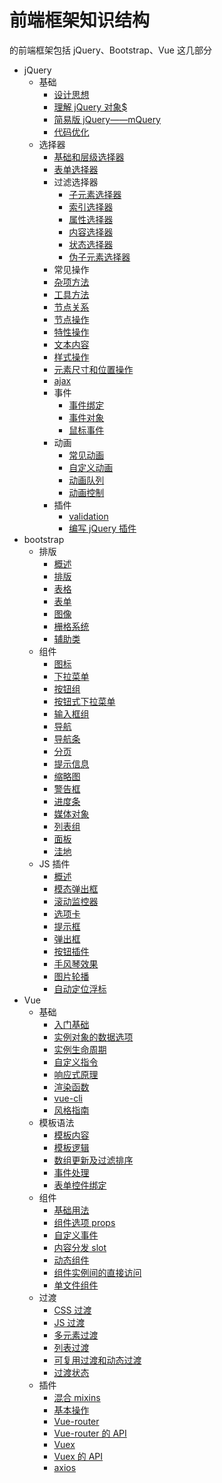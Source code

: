 # 前端框架知识结构

的前端框架包括 jQuery、Bootstrap、Vue 这几部分

- jQuery
  - 基础
    - [设计思想](jq/base/design.md)
    - [理解 jQuery 对象$](jq/base/jqueryObj.md)
    - [简易版 jQuery——mQuery](jq/base/mQuery.md)
    - [代码优化](jq/base/optimize.md)
  - 选择器
    - [基础和层级选择器](jq/selector/baseAndLevelSelector.md)
    - [表单选择器](jq/selector/formSelector.md)
    - 过滤选择器
      - [子元素选择器](jq/selector/childElementSelector.md)
      - [索引选择器](jq/selector/indexSelector.md)
      - [属性选择器](jq/selector/attrSelector.md)
      - [内容选择器](jq/selector/contentSelector.md)
      - [状态选择器](jq/selector/statusSelector.md)
      - [伪子元素选择器](jq/selector/pseudoChildElementSelector.md)
    - 常见操作
    - [杂项方法](jq/method/miscellaneous.md)
    - [工具方法](jq/method/utils.md)
    - [节点关系](jq/method/nodeRelation.md)
    - [节点操作](jq/method/nodeOperation.md)
    - [特性操作](jq/method/attrOperation.md)
    - [文本内容](jq/method/contents.md)
    - [样式操作](jq/method/styleOperation.md)
    - [元素尺寸和位置操作](jq/method/clientBounding.md)
    - [ajax](jq/method/ajax.md)
    - 事件
      - [事件绑定](jq/event/eventHandle.md)
      - [事件对象](jq/event/eventObject.md)
      - [鼠标事件](jq/event/mouse.md)
    - 动画
      - [常见动画](jq/animate/threeAnimation.md)
      - [自定义动画](jq/animate/customAnimation.md)
      - [动画队列](jq/animate/queueAnimation.md)
      - [动画控制](jq/animate/controlAnimation.md)
    - 插件
      - [validation](jq/validate/validation.md)
      - [编写 jQuery 插件](jq/validate/makePlug.md)
- bootstrap
  - 排版
    - [概述](bs/makeup/overview.md)
    - [排版](bs/makeup/makeup.md)
    - [表格](bs/makeup/table.md)
    - [表单](bs/makeup/form.md)
    - [图像](bs/makeup/image.md)
    - [栅格系统](bs/makeup/grid.md)
    - [辅助类](bs/makeup/assist.md)
  - 组件
    - [图标](bs/module/icon.md)
    - [下拉菜单](bs/module/dropdown.md)
    - [按钮组](bs/module/btn-group.md)
    - [按钮式下拉菜单](bs/module/dropdown-menu.md)
    - [输入框组](bs/module/input-group.md)
    - [导航](bs/module/nav.md)
    - [导航条](bs/module/navbar.md)
    - [分页](bs/module/page.md)
    - [提示信息](bs/module/label.md)
    - [缩略图](bs/module/thumbnail.md)
    - [警告框](bs/module/alert.md)
    - [进度条](bs/module/progress.md)
    - [媒体对象](bs/module/media.md)
    - [列表组](bs/module/list-group.md)
    - [面板](bs/module/panel.md)
    - [洼地](bs/module/well.md)
  - JS 插件
    - [概述](bs/plug/overview.md)
    - [模态弹出框](bs/plug/modal.md)
    - [滚动监控器](bs/plug/scroll.md)
    - [选项卡](bs/plug/tab.md)
    - [提示框](bs/plug/tooltip.md)
    - [弹出框](bs/plug/popover.md)
    - [按钮插件](bs/plug/btn.md)
    - [手风琴效果](bs/plug/collapse.md)
    - [图片轮播](bs/plug/carousel.md)
    - [自动定位浮标](bs/plug/affix.md)
- Vue
  - 基础
    - [入门基础](vue/base/base.md)
    - [实例对象的数据选项](vue/base/dataOption.md)
    - [实例生命周期](vue/base/lifecycle.md)
    - [自定义指令](vue/base/customDirectives.md)
    - [响应式原理](vue/base/reactivity.md)
    - [渲染函数](vue/base/renderFunctions.md)
    - [vue-cli](vue/base/vue-cli.md)
    - [风格指南](vue/base/styleGuide.md)
  - 模板语法
    - [模板内容](vue/template/templateContent.md)
    - [模板逻辑](vue/template/templateLogic.md)
    - [数组更新及过滤排序](vue/template/listRendering.md)
    - [事件处理](vue/template/eventHandling.md)
    - [表单控件绑定](vue/template/formInputBindings.md)
  - 组件
    - [基础用法](vue/components/base.md)
    - [组件选项 props](vue/components/props.md)
    - [自定义事件](vue/components/customEvents.md)
    - [内容分发 slot](vue/components/slot.md)
    - [动态组件](vue/components/dynamicComponents.md)
    - [组件实例间的直接访问](vue/components/DirectAccess.md)
    - [单文件组件](vue/components/singleFile.md)
  - 过渡
    - [CSS 过渡](vue/transition/css.md)
    - [JS 过渡](vue/transition/js.md)
    - [多元素过渡](vue/transition/elements.md)
    - [列表过渡](vue/transition/list.md)
    - [可复用过渡和动态过渡](vue/transition/others.md)
    - [过渡状态](vue/transition/state.md)
  - 插件
    - [混合 mixins](vue/plug/mixins.md)
    - [基本操作](vue/plug/base.md)
    - [Vue-router](vue/plug/Vue-router.md)
    - [Vue-router 的 API](vue/plug/Vue-routerAPI.md)
    - [Vuex](vue/plug/Vuex.md)
    - [Vuex 的 API](vue/plug/VuexAPI.md)
    - [axios](vue/plug/axios.md)
